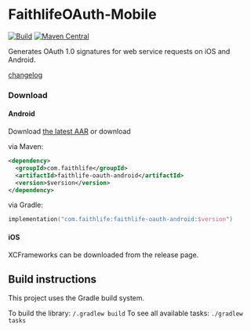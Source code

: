 # FaithlifeOAuth-Mobile

[![Build](https://github.com/Faithlife/FaithlifeOAuth-Mobile/workflows/build/badge.svg)](https://github.com/Faithlife/FaithlifeOAuth-Mobile/actions?query=workflow%3Abuild)
[![Maven Central](https://maven-badges.herokuapp.com/maven-central/com.faithlife/faithlife-oauth-android/badge.svg)](https://maven-badges.herokuapp.com/maven-central/com.faithlife/faithlife-oauth-android)

Generates OAuth 1.0 signatures for web service requests on iOS and Android.

[changelog](changelog.md)

### Download

#### Android

Download [the latest AAR](https://search.maven.org/remote_content?g=com.faithlife&a=faithlife-oauth-android&v=LATEST) or download

via Maven:

```xml
<dependency>
  <groupId>com.faithlife</groupId>
  <artifactId>faithlife-oauth-android</artifactId>
  <version>$version</version>
</dependency>
```

via Gradle:

```kotlin
implementation("com.faithlife:faithlife-oauth-android:$version")
```
#### iOS

XCFrameworks can be downloaded from the release page.

## Build instructions

This project uses the Gradle build system.

To build the library: `/.gradlew build`
To see all available tasks: `./gradlew tasks`
